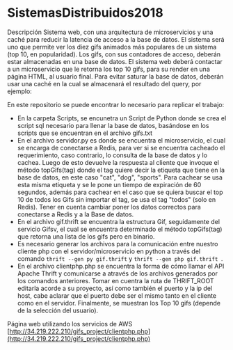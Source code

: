 # SistemasDistribuidos2018
Descripción
Sistema web, con una arquitectura de microservicios y una caché para reducir la latencia de acceso a la base de datos. El sistema será uno que permite ver los diez gifs animados más populares de un sistema (top 10, en popularidad). Los gifs, con sus contadores de acceso, deberán estar almacenadas en una base de datos. El sistema web deberá contactar a un microservicio que le retorna los top 10 gifs, para su render en una página HTML, al usuario final. Para evitar saturar la base de datos, deberán usar una caché en la cual se almacenará el resultado del query, por ejemplo:


En este repositorio se puede encontrar lo necesario para replicar el trabajo:
  - En la carpeta Scripts, se encunetra un Script de Python donde se crea el script sql necesario para llenar la base de datos, basándose en los scripts que se encuentran en el archivo gifs.txt
  - En el archivo servidor.py es donde se encuentra el microservicio, el cual se encarga de conectarse a Redis, para ver si se encuentra cacheado el requerimiento, caso contrario, lo consulta de la base de datos y lo cachea. Luego de esto devuelve la respuesta al cliente que invoque el método topGifs(tag)  donde el tag quiere decir la etiqueta que tiene en la base de datos, en este caso "cat", "dog", "sports".  Para cachear se usa esta misma etiqueta y se le pone un tiempo de expiración de 60 segundos, además para cachear en el caso que se quiera buscar el top 10 de todos los Gifs sin importar el tag, se usa el tag "todos" (solo en Redis).  Tener en cuenta cambiar poner los datos correctos para conectarse a Redis y a la Base de datos.
  - En el archivo gif.thrift se encuentra la estructura Gif, seguidamente del servicio Gifsv, el cual se encuentra determinado el método topGifs(tag) que retorna una lista de los gifs pero en binario.
  - Es necesario generar los archivos para la comunicación entre nuestro cliente php con el servidor/microservicio en python a través del comando ``` thrift --gen py gif.thrift ``` y ```thrift --gen php gif.thrift ```.
  - En el archivo clientphp.php se encuentra la forma de cómo llamar el API Apache Thrift y comunicarse a através de los archivos generados por los comandos anteriores. Tomar en cuentra la ruta de THRIFT_ROOT editarla acorde a su proyecto, así como también el puerto y la ip del host, cabe aclarar que el puerto debe ser el mismo tanto en el cliente como en el servidor. Finalmente, se muestran los Top 10 gifs (depende de la selección del usuario).
  
  

Página web utilizando los servicios de AWS [http://34.219.222.210/gifs_project/clientphp.php](http://34.219.222.210/gifs_project/clientphp.php)
